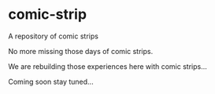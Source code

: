# comic-strip
A repository of comic strips

No more missing those days of comic strips.

We are rebuilding those experiences here with comic strips...

Coming soon stay tuned...
